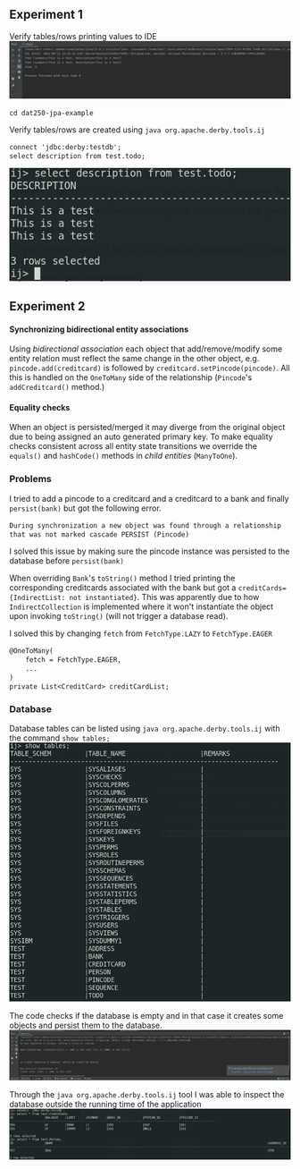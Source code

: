 ## Experiment 1

Verify tables/rows printing values to IDE
![](derby-verify.png)
```
cd dat250-jpa-example
```

Verify tables/rows are created using `java org.apache.derby.tools.ij`

```
connect 'jdbc:derby:testdb';
select description from test.todo;
```
![](derby-verify2.png)


## Experiment 2

#### Synchronizing bidirectional entity associations
Using *bidirectional association* each object that add/remove/modify some entity relation must reflect the same change in the other object, e.g. `pincode.add(creditcard)` is followed by `creditcard.setPincode(pincode)`. All this is handled on the `OneToMany` side of the relationship (`Pincode`'s `addCreditcard()` method.) 

#### Equality checks
When an object is persisted/merged it may diverge from the original object due to being assigned an auto generated primary key. To make equality checks consistent across all entity state transitions we override the `equals()` and `hashCode()` methods in *child entities* (`ManyToOne`). 

### Problems

I tried to add a pincode to a creditcard and a creditcard to a bank and finally `persist(bank)` but got the following error.
```
During synchronization a new object was found through a relationship that was not marked cascade PERSIST (Pincode)
```

I solved this issue by making sure the pincode instance was persisted to the database before `persist(bank)`

When overriding `Bank`'s `toString()` method I tried printing the corresponding creditcards associated with the bank but got a `creditCards={IndirectList: not instantiated}`. This was apparently due to how `IndirectCollection` is implemented where it won't instantiate the object upon invoking `toString()` (will not trigger a database read). 

I solved this by changing `fetch` from `FetchType.LAZY` to `FetchType.EAGER`
```
@OneToMany(
    fetch = FetchType.EAGER,
    ...
)
private List<CreditCard> creditCardList;
```

### Database
Database tables can be listed using `java org.apache.derby.tools.ij` with the command `show tables;`
![](exp2-tables.png)

The code checks if the database is empty and in that case it creates some objects and persist them to the database.
![](exp2-terminal.png)

Through the `java org.apache.derby.tools.ij` tool I was able to inspect the database outside the running time of the application
![](exp2-database.png)

